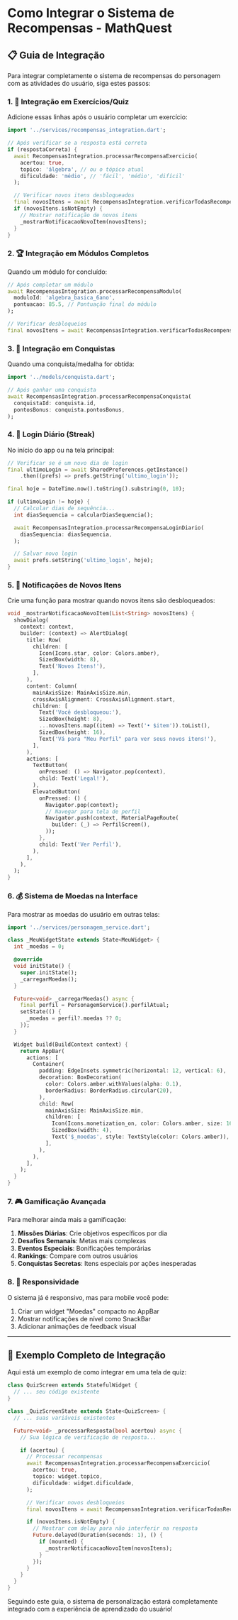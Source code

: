 # Como Integrar o Sistema de Recompensas - MathQuest

## 📋 Guia de Integração

Para integrar completamente o sistema de recompensas do personagem com as atividades do usuário, siga estes passos:

### 1. 🎯 Integração em Exercícios/Quiz

Adicione essas linhas após o usuário completar um exercício:

```dart
import '../services/recompensas_integration.dart';

// Após verificar se a resposta está correta
if (respostaCorreta) {
  await RecompensasIntegration.processarRecompensaExercicio(
    acertou: true,
    topico: 'álgebra', // ou o tópico atual
    dificuldade: 'médio', // 'fácil', 'médio', 'difícil'
  );

  // Verificar novos itens desbloqueados
  final novosItens = await RecompensasIntegration.verificarTodasRecompensas();
  if (novosItens.isNotEmpty) {
    // Mostrar notificação de novos itens
    _mostrarNotificacaoNovoItem(novosItens);
  }
}
```

### 2. 🏆 Integração em Módulos Completos

Quando um módulo for concluído:

```dart
// Após completar um módulo
await RecompensasIntegration.processarRecompensaModulo(
  moduloId: 'algebra_basica_6ano',
  pontuacao: 85.5, // Pontuação final do módulo
);

// Verificar desbloqueios
final novosItens = await RecompensasIntegration.verificarTodasRecompensas();
```

### 3. 🏅 Integração em Conquistas

Quando uma conquista/medalha for obtida:

```dart
import '../models/conquista.dart';

// Após ganhar uma conquista
await RecompensasIntegration.processarRecompensaConquista(
  conquistaId: conquista.id,
  pontosBonus: conquista.pontosBonus,
);
```

### 4. 📅 Login Diário (Streak)

No início do app ou na tela principal:

```dart
// Verificar se é um novo dia de login
final ultimoLogin = await SharedPreferences.getInstance()
    .then((prefs) => prefs.getString('ultimo_login'));

final hoje = DateTime.now().toString().substring(0, 10);

if (ultimoLogin != hoje) {
  // Calcular dias de sequência...
  int diasSequencia = calcularDiasSequencia();

  await RecompensasIntegration.processarRecompensaLoginDiario(
    diasSequencia: diasSequencia,
  );

  // Salvar novo login
  await prefs.setString('ultimo_login', hoje);
}
```

### 5. 🎨 Notificações de Novos Itens

Crie uma função para mostrar quando novos itens são desbloqueados:

```dart
void _mostrarNotificacaoNovoItem(List<String> novosItens) {
  showDialog(
    context: context,
    builder: (context) => AlertDialog(
      title: Row(
        children: [
          Icon(Icons.star, color: Colors.amber),
          SizedBox(width: 8),
          Text('Novos Itens!'),
        ],
      ),
      content: Column(
        mainAxisSize: MainAxisSize.min,
        crossAxisAlignment: CrossAxisAlignment.start,
        children: [
          Text('Você desbloqueou:'),
          SizedBox(height: 8),
          ...novosItens.map((item) => Text('• $item')).toList(),
          SizedBox(height: 16),
          Text('Vá para "Meu Perfil" para ver seus novos itens!'),
        ],
      ),
      actions: [
        TextButton(
          onPressed: () => Navigator.pop(context),
          child: Text('Legal!'),
        ),
        ElevatedButton(
          onPressed: () {
            Navigator.pop(context);
            // Navegar para tela de perfil
            Navigator.push(context, MaterialPageRoute(
              builder: (_) => PerfilScreen(),
            ));
          },
          child: Text('Ver Perfil'),
        ),
      ],
    ),
  );
}
```

### 6. 💰 Sistema de Moedas na Interface

Para mostrar as moedas do usuário em outras telas:

```dart
import '../services/personagem_service.dart';

class _MeuWidgetState extends State<MeuWidget> {
  int _moedas = 0;

  @override
  void initState() {
    super.initState();
    _carregarMoedas();
  }

  Future<void> _carregarMoedas() async {
    final perfil = PersonagemService().perfilAtual;
    setState(() {
      _moedas = perfil?.moedas ?? 0;
    });
  }

  Widget build(BuildContext context) {
    return AppBar(
      actions: [
        Container(
          padding: EdgeInsets.symmetric(horizontal: 12, vertical: 6),
          decoration: BoxDecoration(
            color: Colors.amber.withValues(alpha: 0.1),
            borderRadius: BorderRadius.circular(20),
          ),
          child: Row(
            mainAxisSize: MainAxisSize.min,
            children: [
              Icon(Icons.monetization_on, color: Colors.amber, size: 16),
              SizedBox(width: 4),
              Text('$_moedas', style: TextStyle(color: Colors.amber)),
            ],
          ),
        ),
      ],
    );
  }
}
```

### 7. 🎮 Gamificação Avançada

Para melhorar ainda mais a gamificação:

1. **Missões Diárias**: Crie objetivos específicos por dia
2. **Desafios Semanais**: Metas mais complexas
3. **Eventos Especiais**: Bonificações temporárias
4. **Rankings**: Compare com outros usuários
5. **Conquistas Secretas**: Itens especiais por ações inesperadas

### 8. 📱 Responsividade

O sistema já é responsivo, mas para mobile você pode:

1. Criar um widget "Moedas" compacto no AppBar
2. Mostrar notificações de nível como SnackBar
3. Adicionar animações de feedback visual

---

## 🚀 Exemplo Completo de Integração

Aqui está um exemplo de como integrar em uma tela de quiz:

```dart
class QuizScreen extends StatefulWidget {
  // ... seu código existente
}

class _QuizScreenState extends State<QuizScreen> {
  // ... suas variáveis existentes

  Future<void> _processarResposta(bool acertou) async {
    // Sua lógica de verificação de resposta...

    if (acertou) {
      // Processar recompensas
      await RecompensasIntegration.processarRecompensaExercicio(
        acertou: true,
        topico: widget.topico,
        dificuldade: widget.dificuldade,
      );

      // Verificar novos desbloqueios
      final novosItens = await RecompensasIntegration.verificarTodasRecompensas();

      if (novosItens.isNotEmpty) {
        // Mostrar com delay para não interferir na resposta
        Future.delayed(Duration(seconds: 1), () {
          if (mounted) {
            _mostrarNotificacaoNovoItem(novosItens);
          }
        });
      }
    }
  }
}
```

Seguindo este guia, o sistema de personalização estará completamente integrado com a experiência de aprendizado do usuário!
